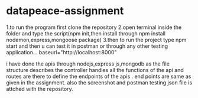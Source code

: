 # datapeace-assignment
1.to run the program first clone the repository
2.open terminal inside the folder and type the script(npm init,then install through npm install nodemon,express,mongoose package)
3.then to run the project type npm start and then u can test it in postman or through any other testing application...
baseurl="http://localhost:8000"


i have done the apis through nodejs,express js,mongodb
as the file structure describes the controller handles all the functions of the api and routes are there to define the endpoints of the apis .
end points are same as given in the assignment.
also the screenshot and postman testing json file is attched with the repository.
